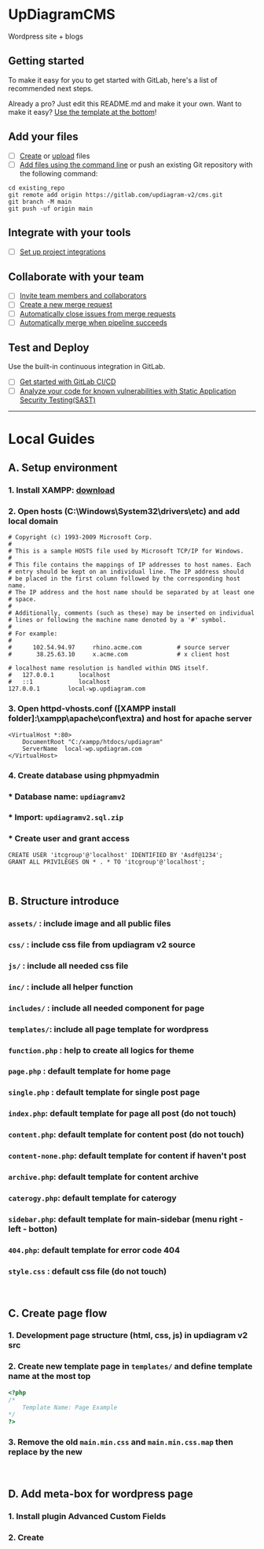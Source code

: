 # UpDiagramCMS

Wordpress site + blogs

## Getting started

To make it easy for you to get started with GitLab, here's a list of recommended next steps.

Already a pro? Just edit this README.md and make it your own. Want to make it easy? [Use the template at the bottom](#editing-this-readme)!

## Add your files

- [ ] [Create](https://gitlab.com/-/experiment/new_project_readme_content:48f87c47ebd5e12f8a08cc8580a4440d?https://docs.gitlab.com/ee/user/project/repository/web_editor.html#create-a-file) or [upload](https://gitlab.com/-/experiment/new_project_readme_content:48f87c47ebd5e12f8a08cc8580a4440d?https://docs.gitlab.com/ee/user/project/repository/web_editor.html#upload-a-file) files
- [ ] [Add files using the command line](https://gitlab.com/-/experiment/new_project_readme_content:48f87c47ebd5e12f8a08cc8580a4440d?https://docs.gitlab.com/ee/gitlab-basics/add-file.html#add-a-file-using-the-command-line) or push an existing Git repository with the following command:

```
cd existing_repo
git remote add origin https://gitlab.com/updiagram-v2/cms.git
git branch -M main
git push -uf origin main
```

## Integrate with your tools

- [ ] [Set up project integrations](https://gitlab.com/-/experiment/new_project_readme_content:48f87c47ebd5e12f8a08cc8580a4440d?https://docs.gitlab.com/ee/user/project/integrations/)

## Collaborate with your team

- [ ] [Invite team members and collaborators](https://gitlab.com/-/experiment/new_project_readme_content:48f87c47ebd5e12f8a08cc8580a4440d?https://docs.gitlab.com/ee/user/project/members/)
- [ ] [Create a new merge request](https://gitlab.com/-/experiment/new_project_readme_content:48f87c47ebd5e12f8a08cc8580a4440d?https://docs.gitlab.com/ee/user/project/merge_requests/creating_merge_requests.html)
- [ ] [Automatically close issues from merge requests](https://gitlab.com/-/experiment/new_project_readme_content:48f87c47ebd5e12f8a08cc8580a4440d?https://docs.gitlab.com/ee/user/project/issues/managing_issues.html#closing-issues-automatically)
- [ ] [Automatically merge when pipeline succeeds](https://gitlab.com/-/experiment/new_project_readme_content:48f87c47ebd5e12f8a08cc8580a4440d?https://docs.gitlab.com/ee/user/project/merge_requests/merge_when_pipeline_succeeds.html)

## Test and Deploy

Use the built-in continuous integration in GitLab.

- [ ] [Get started with GitLab CI/CD](https://gitlab.com/-/experiment/new_project_readme_content:48f87c47ebd5e12f8a08cc8580a4440d?https://docs.gitlab.com/ee/ci/quick_start/index.html)
- [ ] [Analyze your code for known vulnerabilities with Static Application Security Testing(SAST)](https://gitlab.com/-/experiment/new_project_readme_content:48f87c47ebd5e12f8a08cc8580a4440d?https://docs.gitlab.com/ee/user/application_security/sast/)

---

# Local Guides

## A. Setup environment

### 1. Install XAMPP: [download](https://www.apachefriends.org/download.html)

### 2. Open **hosts** (C:\Windows\System32\drivers\etc) and add local domain

```
# Copyright (c) 1993-2009 Microsoft Corp.
#
# This is a sample HOSTS file used by Microsoft TCP/IP for Windows.
#
# This file contains the mappings of IP addresses to host names. Each
# entry should be kept on an individual line. The IP address should
# be placed in the first column followed by the corresponding host name.
# The IP address and the host name should be separated by at least one
# space.
#
# Additionally, comments (such as these) may be inserted on individual
# lines or following the machine name denoted by a '#' symbol.
#
# For example:
#
#      102.54.94.97     rhino.acme.com          # source server
#       38.25.63.10     x.acme.com              # x client host

# localhost name resolution is handled within DNS itself.
#	127.0.0.1       localhost
#	::1             localhost
127.0.0.1        local-wp.updiagram.com
```

### 3. Open **httpd-vhosts.conf** ([XAMPP install folder]:\xampp\apache\conf\extra) and host for apache server

```
<VirtualHost *:80>
    DocumentRoot "C:/xampp/htdocs/updiagram"
    ServerName  local-wp.updiagram.com
</VirtualHost>
```

### 4. Create database using phpmyadmin

### \* Database name: `updiagramv2`

### \* Import: `updiagramv2.sql.zip`

### \* Create user and grant access

```
CREATE USER 'itcgroup'@'localhost' IDENTIFIED BY 'Asdf@1234';
GRANT ALL PRIVILEGES ON * . * TO 'itcgroup'@'localhost';
```

<br/>

## B. Structure introduce

### `assets/` : include image and all public files

### `css/` : include css file from updiagram v2 source

### `js/` : include all needed css file

### `inc/` : include all helper function

### `includes/` : include all needed component for page

### `templates/`: include all page template for wordpress

### `function.php` : help to create all logics for theme

### `page.php` : default template for home page

### `single.php` : default template for single post page

### `index.php`: default template for page all post (do not touch)

### `content.php`: default template for content post (do not touch)

### `content-none.php`: default template for content if haven't post

### `archive.php`: default template for content archive

### `caterogy.php`: default template for caterogy

### `sidebar.php`: default template for main-sidebar (menu right - left - botton)

### `404.php`: default template for error code 404

### `style.css` : default css file (do not touch)

<br/>

## C. Create page flow

### 1. Development page structure (html, css, js) in updiagram v2 src

### 2. Create new template page in `templates/` and define template name at the most top

```php
<?php
/*
    Template Name: Page Example
*/
?>
```

### 3. Remove the old `main.min.css` and `main.min.css.map` then replace by the new

<br/>

## D. Add meta-box for wordpress page 

### 1. Install plugin Advanced Custom Fields
### 2. Create 
